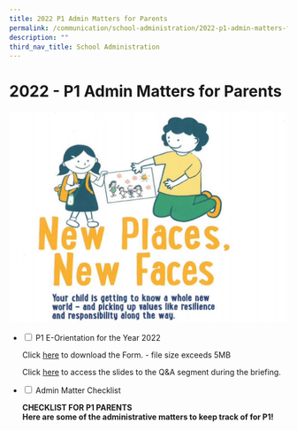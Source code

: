 ```yaml
---
title: 2022 P1 Admin Matters for Parents
permalink: /communication/school-administration/2022-p1-admin-matters-for-parents
description: ""
third_nav_title: School Administration
---
```

# **2022 - P1 Admin Matters for Parents**

![](/images/Picture1.jpg)

<ul class="jekyllcodex_accordion">
   <li>
    <input id="accordion1" type="checkbox">
    <label for="accordion1">P1 E-Orientation for the Year 2022</label>
    <div>
      <p>Click <a href="(insert file here)">here</a> to download the Form. - file size exceeds 5MB</p>
			<p>Click <a href="/files/QA-Website%20v1%20edited%20002.pdf">here</a> to access the slides to the Q&amp;A segment during the briefing.</p>
    </div>
	</li>
	<li>
    <input id="accordion2" type="checkbox">
    <label for="accordion2">Admin Matter Checklist</label>
    <div>
      <p><b>CHECKLIST FOR P1 PARENTS</b><br>
				<b>Here are some of the administrative matters to keep track of for P1!</b></p>
      <p>
      
</p>	
  </div>
	</li>
</ul>